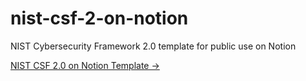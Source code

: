 # nist-csf-2-on-notion
NIST Cybersecurity Framework 2.0 template for public use on Notion

[NIST CSF 2.0 on Notion Template ->](https://nist-csf-2.notion.site/22588f54942f412abaf2ac91df8bcc96?v=5ea1bc8b25174d37a65d7095cf860adb&pvs=4)
